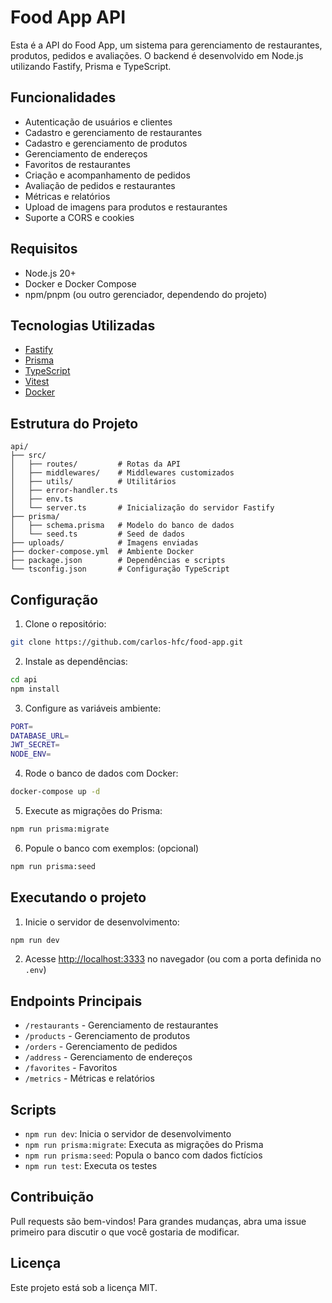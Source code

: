 # Food App API

Esta é a API do Food App, um sistema para gerenciamento de restaurantes, produtos, pedidos e avaliações. O backend é desenvolvido em Node.js utilizando Fastify, Prisma e TypeScript.

## Funcionalidades
- Autenticação de usuários e clientes
- Cadastro e gerenciamento de restaurantes
- Cadastro e gerenciamento de produtos
- Gerenciamento de endereços
- Favoritos de restaurantes
- Criação e acompanhamento de pedidos
- Avaliação de pedidos e restaurantes
- Métricas e relatórios
- Upload de imagens para produtos e restaurantes
- Suporte a CORS e cookies

## Requisitos

- Node.js 20+
- Docker e Docker Compose
- npm/pnpm (ou outro gerenciador, dependendo do projeto)

## Tecnologias Utilizadas

- [Fastify](https://www.fastify.io/)
- [Prisma](https://www.prisma.io/)
- [TypeScript](https://www.typescriptlang.org/)
- [Vitest](https://vitest.dev/)
- [Docker](https://www.docker.com/)

## Estrutura do Projeto
```
api/
├── src/
│   ├── routes/         # Rotas da API
│   ├── middlewares/    # Middlewares customizados
│   ├── utils/          # Utilitários
│   ├── error-handler.ts
│   ├── env.ts
│   └── server.ts       # Inicialização do servidor Fastify
├── prisma/
│   ├── schema.prisma   # Modelo do banco de dados
│   └── seed.ts         # Seed de dados
├── uploads/            # Imagens enviadas
├── docker-compose.yml  # Ambiente Docker
├── package.json        # Dependências e scripts
└── tsconfig.json       # Configuração TypeScript
```

## Configuração

1. Clone o repositório:
```sh
git clone https://github.com/carlos-hfc/food-app.git
```

2. Instale as dependências:
```sh
cd api
npm install
```

3. Configure as variáveis ambiente:
```sh
PORT=
DATABASE_URL=
JWT_SECRET=
NODE_ENV=
```

4. Rode o banco de dados com Docker:
```sh
docker-compose up -d
```

5. Execute as migrações do Prisma:
```sh
npm run prisma:migrate
```

6. Popule o banco com exemplos: (opcional)
```sh
npm run prisma:seed
```

## Executando o projeto

1. Inicie o servidor de desenvolvimento:
```sh
npm run dev
```

2. Acesse [http://localhost:3333](http://localhost:3333) no navegador (ou com a porta definida no `.env`)

## Endpoints Principais

- `/restaurants` - Gerenciamento de restaurantes
- `/products` - Gerenciamento de produtos
- `/orders` - Gerenciamento de pedidos
- `/address` - Gerenciamento de endereços
- `/favorites` - Favoritos
- `/metrics` - Métricas e relatórios

## Scripts

- `npm run dev`: Inicia o servidor de desenvolvimento
- `npm run prisma:migrate`: Executa as migrações do Prisma
- `npm run prisma:seed`: Popula o banco com dados fictícios
- `npm run test`: Executa os testes

## Contribuição

Pull requests são bem-vindos! Para grandes mudanças, abra uma issue primeiro para discutir o que você gostaria de modificar.

## Licença

Este projeto está sob a licença MIT.
